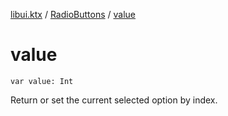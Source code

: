 [libui.ktx](../README.md) / [RadioButtons](README.md) / [value](value.md)

# value

`var value: Int`

Return or set the current selected option by index.

